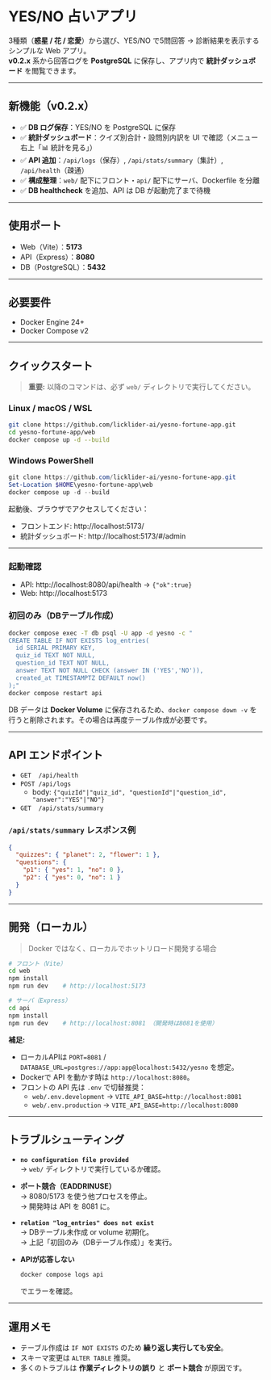 # YES/NO 占いアプリ

3種類（**惑星 / 花 / 恋愛**）から選び、YES/NO で5問回答 → 診断結果を表示するシンプルな Web アプリ。  
**v0.2.x** 系から回答ログを **PostgreSQL** に保存し、アプリ内で **統計ダッシュボード** を閲覧できます。

---

## 新機能（v0.2.x）
- ✅ **DB ログ保存**：YES/NO を PostgreSQL に保存  
- ✅ **統計ダッシュボード**：クイズ別合計・設問別内訳を UI で確認（メニュー右上「📊 統計を見る」）  
- ✅ **API 追加**：`/api/logs`（保存）, `/api/stats/summary`（集計）, `/api/health`（疎通）  
- ✅ **構成整理**：`web/` 配下にフロント・`api/` 配下にサーバ、Dockerfile を分離  
- ✅ **DB healthcheck** を追加、API は DB が起動完了まで待機

---

## 使用ポート
- Web（Vite）：**5173**  
- API（Express）：**8080**  
- DB（PostgreSQL）：**5432**

---

## 必要要件
- Docker Engine 24+  
- Docker Compose v2

---

## クイックスタート

> **重要:** 以降のコマンドは、必ず `web/` ディレクトリで実行してください。  

### Linux / macOS / WSL
```bash
git clone https://github.com/licklider-ai/yesno-fortune-app.git
cd yesno-fortune-app/web
docker compose up -d --build
```

### Windows PowerShell
```powershell
git clone https://github.com/licklider-ai/yesno-fortune-app.git
Set-Location $HOME\yesno-fortune-app\web
docker compose up -d --build
```

起動後、ブラウザでアクセスしてください：

- フロントエンド: http://localhost:5173/  
- 統計ダッシュボード: http://localhost:5173/#/admin  
---

### 起動確認
- API: http://localhost:8080/api/health → `{"ok":true}`  
- Web: http://localhost:5173

### 初回のみ（DBテーブル作成）
```bash
docker compose exec -T db psql -U app -d yesno -c "
CREATE TABLE IF NOT EXISTS log_entries(
  id SERIAL PRIMARY KEY,
  quiz_id TEXT NOT NULL,
  question_id TEXT NOT NULL,
  answer TEXT NOT NULL CHECK (answer IN ('YES','NO')),
  created_at TIMESTAMPTZ DEFAULT now()
);"
docker compose restart api
```

DB データは **Docker Volume** に保存されるため、`docker compose down -v` を行うと削除されます。その場合は再度テーブル作成が必要です。

---

## API エンドポイント
- `GET  /api/health`  
- `POST /api/logs`  
  - body: `{"quizId"|"quiz_id", "questionId"|"question_id", "answer":"YES"|"NO"}`  
- `GET  /api/stats/summary`

### `/api/stats/summary` レスポンス例
```json
{
  "quizzes": { "planet": 2, "flower": 1 },
  "questions": {
    "p1": { "yes": 1, "no": 0 },
    "p2": { "yes": 0, "no": 1 }
  }
}
```

---

## 開発（ローカル）
> Docker ではなく、ローカルでホットリロード開発する場合

```bash
# フロント（Vite）
cd web
npm install
npm run dev    # http://localhost:5173

# サーバ（Express）
cd api
npm install
npm run dev    # http://localhost:8081 （開発時は8081を使用）
```

**補足:**  
- ローカルAPIは `PORT=8081` / `DATABASE_URL=postgres://app:app@localhost:5432/yesno` を想定。  
- Dockerで API を動かす時は `http://localhost:8080`。  
- フロントの API 先は `.env` で切替推奨：  
  - `web/.env.development` → `VITE_API_BASE=http://localhost:8081`  
  - `web/.env.production`  → `VITE_API_BASE=http://localhost:8080`

---

## トラブルシューティング
- **`no configuration file provided`**  
  → `web/` ディレクトリで実行しているか確認。

- **ポート競合（EADDRINUSE）**  
  → 8080/5173 を使う他プロセスを停止。  
  → 開発時は API を 8081 に。

- **`relation "log_entries" does not exist`**  
  → DBテーブル未作成 or volume 初期化。  
  → 上記「初回のみ（DBテーブル作成）」を実行。

- **APIが応答しない**  
  ```bash
  docker compose logs api
  ```
  でエラーを確認。

---

## 運用メモ
- テーブル作成は `IF NOT EXISTS` のため **繰り返し実行しても安全**。  
- スキーマ変更は `ALTER TABLE` 推奨。  
- 多くのトラブルは **作業ディレクトリの誤り** と **ポート競合** が原因です。

